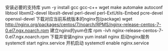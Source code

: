 安装必要的支持库
yum -y install gcc gcc-c++ wget make automake autoconf libtool libxml2-devel libxslt-devel perl-devel perl-ExtUtils-Embed pcre-devel openssl-devel
下载对应当前系统版本的nginx包(package)
wget  http://nginx.org/packages/centos/7/noarch/RPMS/nginx-release-centos-7-0.el7.ngx.noarch.rpm
建立nginx的yum仓库
rpm -ivh nginx-release-centos-7-0.el7.ngx.noarch.rpm
下载并安装nginx
yum install nginx
启动nginx服务
systemctl start nginx.service
开机启动
systemctl enable nginx.service
